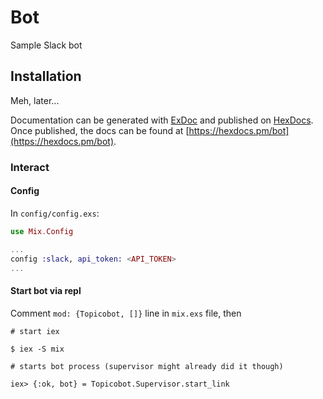# Bot

Sample Slack bot

## Installation

Meh, later...

Documentation can be generated with [ExDoc](https://github.com/elixir-lang/ex_doc)
and published on [HexDocs](https://hexdocs.pm). Once published, the docs can
be found at [https://hexdocs.pm/bot](https://hexdocs.pm/bot).

### Interact

#### Config

In `config/config.exs`:

```exs
use Mix.Config

...
config :slack, api_token: <API_TOKEN>
...
```

#### Start bot via repl

Comment `mod: {Topicobot, []}` line in `mix.exs` file, then

```
# start iex

$ iex -S mix
```

```
# starts bot process (supervisor might already did it though)

iex> {:ok, bot} = Topicobot.Supervisor.start_link
```
